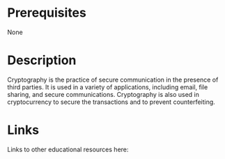 # Prerequisites
None

# Description
Cryptography is the practice of secure communication in the presence of third parties. It is used in a variety of applications, including email, file sharing, and secure communications. Cryptography is also used in cryptocurrency to secure the transactions and to prevent counterfeiting.

# Links
Links to other educational resources here:
